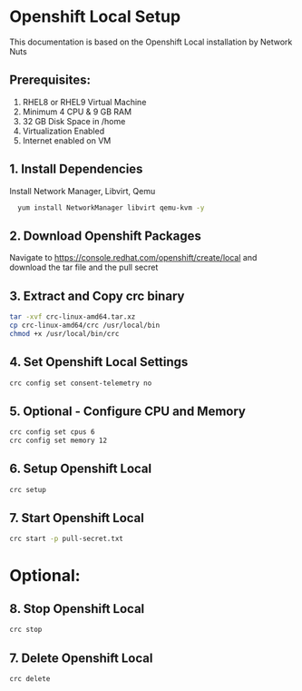 
# Openshift Local Setup

This documentation is based on the Openshift Local installation by Network Nuts

## Prerequisites:
1. RHEL8 or RHEL9 Virtual Machine
2. Minimum 4 CPU & 9 GB RAM
3. 32 GB Disk Space in /home
4. Virtualization Enabled
5. Internet enabled on VM


## 1. Install Dependencies

Install Network Manager, Libvirt, Qemu

```bash
  yum install NetworkManager libvirt qemu-kvm -y
```

## 2. Download Openshift Packages

Navigate to https://console.redhat.com/openshift/create/local and download the tar file and the pull secret

## 3. Extract and Copy crc binary

```bash
tar -xvf crc-linux-amd64.tar.xz 
cp crc-linux-amd64/crc /usr/local/bin
chmod +x /usr/local/bin/crc
```
## 4. Set Openshift Local Settings

```bash
crc config set consent-telemetry no
```

## 5. Optional - Configure CPU and Memory

```bash
crc config set cpus 6
crc config set memory 12
```

## 6. Setup Openshift Local

```bash
crc setup 
```

## 7. Start Openshift Local

```bash
crc start -p pull-secret.txt
```

# Optional:

## 8. Stop Openshift Local

```bash
crc stop
```

## 7. Delete Openshift Local

```bash
crc delete
```

